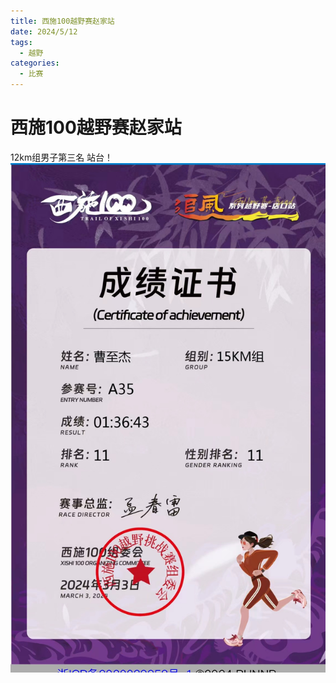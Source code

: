 ```yaml
---
title: 西施100越野赛赵家站
date: 2024/5/12
tags:
  - 越野
categories:
  - 比赛
---
```


# 西施100越野赛赵家站

12km组男子第三名 站台！
<img src="../img/5.jpg"/>
